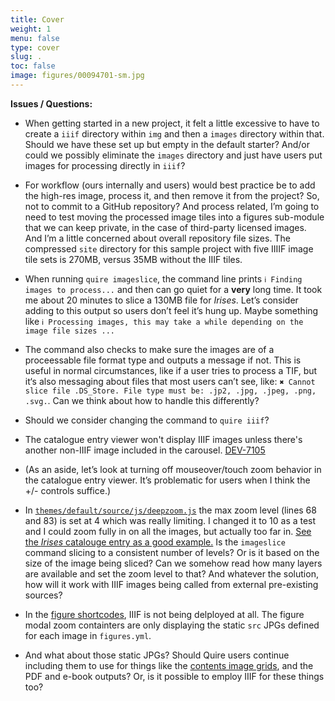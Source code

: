 ```yaml
---
title: Cover
weight: 1
menu: false
type: cover
slug: .
toc: false
image: figures/00094701-sm.jpg
---
```


**Issues / Questions:**

- When getting started in a new project, it felt a little excessive to have to create a `iiif` directory within `img` and then a `images` directory within that. Should we have these set up but empty in the default starter? And/or could we possibly eliminate the `images` directory and just have users put images for processing directly in `iiif`?

- For workflow (ours internally and users) would best practice be to add the high-res image, process it, and then remove it from the project? So, not to commit to a GitHub repository? And process related, I’m going to need to test moving the processed image tiles into a figures sub-module that we can keep private, in the case of third-party licensed images. And I’m a little concerned about overall repository file sizes. The compressed `site` directory for this sample project with five IIIIF image tile sets is 270MB, versus 35MB without the IIIF tiles.

- When running `quire imageslice`, the command line prints `ℹ Finding images to process...` and then can go quiet for a **very** long time. It took me about 20 minutes to slice a 130MB file for *Irises*. Let’s consider adding to this output so users don’t feel it’s hung up. Maybe something like `ℹ Processing images, this may take a while depending on the image file sizes ...`

- The command also checks to make sure the images are of a proceessable file format type and outputs a message if not. This is useful in normal circumstances, like if a user tries to process a TIF, but it‘s also messaging about files that most users can’t see, like: `✖ Cannot slice file .DS_Store. File type must be: .jp2, .jpg, .jpeg, .png, .svg.`. Can we think about how to handle this differently?

- Should we consider changing the command to `quire iiif`?

- The catalogue entry viewer won't display IIIF images unless there's another non-IIIF image included in the carousel. [DEV-7105](https://jira.getty.edu/browse/DEV-7105)

- (As an aside, let’s look at turning off mouseover/touch zoom behavior in the catalogue entry viewer. It’s problematic for users when I think the +/- controls suffice.)

- In [`themes/default/source/js/deepzoom.js`](https://github.com/thegetty/quire/blob/main/themes/default/source/js/deepzoom.js) the max zoom level (lines 68 and 83) is set at 4 which was really limiting. I changed it to 10 as a test and I could zoom fully in on all the images, but actually too far in. [See the *Irises* catalouge entry as a good example.](/catalogue/1/) Is the `imageslice` command slicing to a consistent number of levels? Or is it based on the size of the image being sliced? Can we somehow read how many layers are available and set the zoom level to that? And whatever the solution, how will it work with IIIF images being called from external pre-existing sources?

- In the [figure shortcodes](/intro/), IIIF is not being delployed at all. The figure modal zoom containters are only displaying the static `src` JPGs defined for each image in `figures.yml`.

- And what about those static JPGs? Should Quire users continue including them to use for things like the [contents image grids](/catalogue/), and the PDF and e-book outputs? Or, is it possible to employ IIIF for these things too?